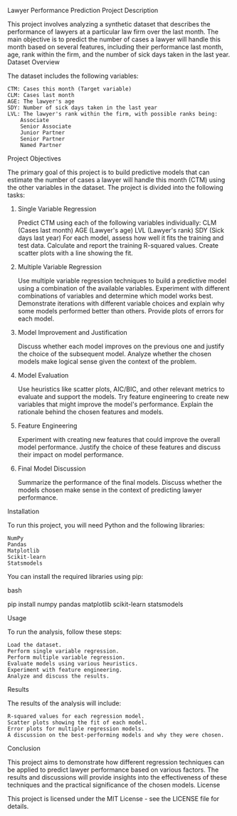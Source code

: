 Lawyer Performance Prediction Project
Description

This project involves analyzing a synthetic dataset that describes the performance of lawyers at a particular law firm over the last month. The main objective is to predict the number of cases a lawyer will handle this month based on several features, including their performance last month, age, rank within the firm, and the number of sick days taken in the last year.
Dataset Overview

The dataset includes the following variables:

    CTM: Cases this month (Target variable)
    CLM: Cases last month
    AGE: The lawyer's age
    SDY: Number of sick days taken in the last year
    LVL: The lawyer's rank within the firm, with possible ranks being:
        Associate
        Senior Associate
        Junior Partner
        Senior Partner
        Named Partner

Project Objectives

The primary goal of this project is to build predictive models that can estimate the number of cases a lawyer will handle this month (CTM) using the other variables in the dataset. The project is divided into the following tasks:
1. Single Variable Regression

    Predict CTM using each of the following variables individually:
        CLM (Cases last month)
        AGE (Lawyer's age)
        LVL (Lawyer's rank)
        SDY (Sick days last year)
    For each model, assess how well it fits the training and test data.
    Calculate and report the training R-squared values.
    Create scatter plots with a line showing the fit.

2. Multiple Variable Regression

    Use multiple variable regression techniques to build a predictive model using a combination of the available variables.
    Experiment with different combinations of variables and determine which model works best.
    Demonstrate iterations with different variable choices and explain why some models performed better than others.
    Provide plots of errors for each model.

3. Model Improvement and Justification

    Discuss whether each model improves on the previous one and justify the choice of the subsequent model.
    Analyze whether the chosen models make logical sense given the context of the problem.

4. Model Evaluation

    Use heuristics like scatter plots, AIC/BIC, and other relevant metrics to evaluate and support the models.
    Try feature engineering to create new variables that might improve the model's performance.
    Explain the rationale behind the chosen features and models.

5. Feature Engineering

    Experiment with creating new features that could improve the overall model performance.
    Justify the choice of these features and discuss their impact on model performance.

6. Final Model Discussion

    Summarize the performance of the final models.
    Discuss whether the models chosen make sense in the context of predicting lawyer performance.

Installation

To run this project, you will need Python and the following libraries:

    NumPy
    Pandas
    Matplotlib
    Scikit-learn
    Statsmodels

You can install the required libraries using pip:

bash

pip install numpy pandas matplotlib scikit-learn statsmodels

Usage

To run the analysis, follow these steps:

    Load the dataset.
    Perform single variable regression.
    Perform multiple variable regression.
    Evaluate models using various heuristics.
    Experiment with feature engineering.
    Analyze and discuss the results.

Results

The results of the analysis will include:

    R-squared values for each regression model.
    Scatter plots showing the fit of each model.
    Error plots for multiple regression models.
    A discussion on the best-performing models and why they were chosen.

Conclusion

This project aims to demonstrate how different regression techniques can be applied to predict lawyer performance based on various factors. The results and discussions will provide insights into the effectiveness of these techniques and the practical significance of the chosen models.
License

This project is licensed under the MIT License - see the LICENSE file for details.
